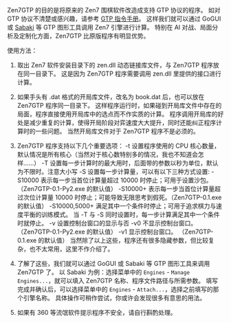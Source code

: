 Zen7GTP 的目的是将原来的 Zen7 围棋软件改造成支持 GTP 协议的程序。
如对 GTP 协议不清楚或感兴趣，请参考 [GTP 指令手册](https://www.lysator.liu.se/~gunnar/gtp/)。
这样我们就可以通过 GoGUI 或 [Sabaki](https://github.com/SabakiHQ/Sabaki/releases) 等 GTP 图形工具调用 Zen7 引擎进行计算。
特别在 AI 对战、局面分析及定制化方面，Zen7GTP 比原版程序有明显优势。

使用方法：

1. 取出 Zen7 软件安装目录下的 zen.dll 动态链接库文件，与 Zen7GTP 程序放在同一目录下。
   这是因为 Zen7GTP 程序需要调用 zen.dll 里提供的接口进行计算。

2. 如果手头有 .dat 格式的开局库文件，改名为 book.dat 后，也可以放在 Zen7GTP 程序同一目录下。
   这样程序运行时，如果碰到开局库文件中存在的局面，程序直接使用开局库中的选点而不作实质的计算。
   程序调用开局库的好处是减少重复的计算，使得开局阶段对弈速度大大提升，同时还能纠正程序计算时的一些问题。
   当然开局库文件对于 Zen7GTP 程序不是必须的。

3. Zen7GTP 程序支持以下几个重要选项：
   -t 设置程序使用的 CPU 核心数量，默认情况是所有核心（当然对于核心数特别多的情况，我也不知道会怎样……）
   -T 设置每一步计算时的最大用时，后面带的参数以秒为单位，默认为不限时。注意大小写
   -S 设置每一步计算量，可以有以下三种方式设置:
   -S10000 表示每一步当首位计算量超过 10000 时停止；可用于设置沙包。（Zen7GTP-0.1-Py2.exe 的默认值）
   -S10000+ 表示每一步当首位计算量超过次位计算量 10000 时停止；可能导致无限思考到假死。（Zen7GTP-0.1.exe 的默认值）
   -S10000,5000+ 满足其中一个条件时停止；可用于追求棋力与速度平衡的训练模式。
   当 -T 与 -S 同时设置时，每一步计算满足其中一个条件时就停止。
   -v 设置控制台窗口的显示与否
   -v0 不显示控制台窗口。（Zen7GTP-0.1-Py2.exe 的默认值）
   -v1 显示控制台窗口。 （Zen7GTP-0.1.exe 的默认值）
   当然除了以上这些，程序还有很多隐藏参数，但比较复杂，也不太常用，这里不作介绍了。

4. 了解了这些，我们就可以通过 GoGUI 或 Sabaki 等 GTP 图形工具来调用 Zen7GTP 了。
   以 Sabaki 为例：选择菜单中的 `Engines` - `Manage Engines...`，就可以填入 Zen7GTP 名称、程序文件路径与所需参数。
   填写完成并确认后，可以选择菜单中的 `Engines` - `Attach...`，选择之前填写的那个引擎名称。
   具体操作可稍作尝试，你或许会发现很多有意思的用法。

5. 如果有 360 等流氓软件提示程序不安全，请自行斟酌处理。
